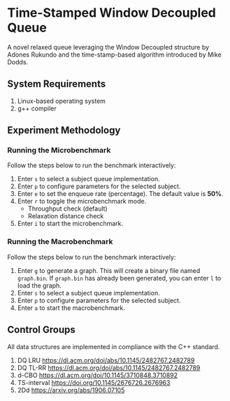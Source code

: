 # Time-Stamped Window Decoupled Queue
A novel relaxed queue leveraging the Window Decoupled structure by Adones Rukundo and the time-stamp-based algorithm introduced by Mike Dodds.

## System Requirements
  1. Linux-based operating system
  2. g++ compiler

## Experiment Methodology
### Running the Microbenchmark
Follow the steps below to run the benchmark interactively:
  1. Enter `s` to select a subject queue implementation.
  2. Enter `p` to configure parameters for the selected subject.
  3. Enter `e` to set the enqueue rate (percentage).
     The default value is **50%**.
  4. Enter `r` to toggle the microbenchmark mode.
     - Throughput check (default)
     - Relaxation distance check
  5. Enter `i` to start the microbenchmark.

### Running the Macrobenchmark
Follow the steps below to run the benchmark interactively:
  1. Enter `g` to generate a graph.
     This will create a binary file named `graph.bin`.
     If `graph.bin` has already been generated, you can enter `l` to load the graph.
  2. Enter `s` to select a subject queue implementation.
  3. Enter `p` to configure parameters for the selected subject.
  4. Enter `a` to start the macrobenchmark.

## Control Groups
All data structures are implemented in compliance with the C++ standard.
  1. DQ LRU https://dl.acm.org/doi/abs/10.1145/2482767.2482789
  2. DQ TL-RR https://dl.acm.org/doi/abs/10.1145/2482767.2482789
  3. d-CBO https://dl.acm.org/doi/10.1145/3710848.3710892
  4. TS-interval https://doi.org/10.1145/2676726.2676963
  5. 2Dd https://arxiv.org/abs/1906.07105